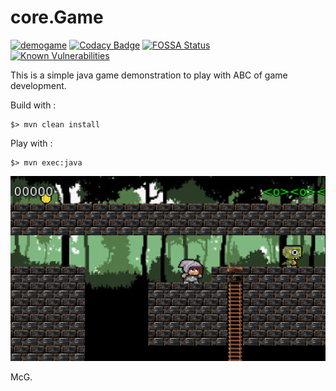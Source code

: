 # core.Game

[![demogame](https://api.travis-ci.org/mcgivrer/demogame.svg?branch=develop)](https://travis-ci.org/mcgivrer/demogame "visit Travis-CI demogame project build page") [![Codacy Badge](https://api.codacy.com/project/badge/Grade/631ddda85cc24966bd29b8c1fcba10c5)](https://www.codacy.com/manual/SnapGames/demogame?utm_source=github.com&amp;utm_medium=referral&amp;utm_content=mcgivrer/demogame&amp;utm_campaign=Badge_Grade "visit Codacy demogame project quality page") [![FOSSA Status](https://app.fossa.com/api/projects/git%2Bgithub.com%2Fmcgivrer%2Fdemogame.svg?type=shield)](https://app.fossa.com/projects/git%2Bgithub.com%2Fmcgivrer%2Fdemogame?ref=badge_shield)    
[![Known Vulnerabilities](https://snyk.io//test/github/mcgivrer/demogame/badge.svg?targetFile=pom.xml)](https://snyk.io//test/github/mcgivrer/demogame?targetFile=pom.xml)

This is a simple java game demonstration to play with ABC of game development.

Build with :

    $> mvn clean install

Play with :

    $> mvn exec:java

![Screenshot of the core](src/docs/images/screen-1.png "open the image")

McG.
